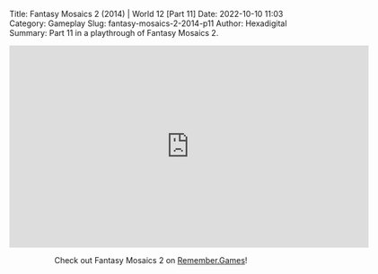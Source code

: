 Title: Fantasy Mosaics 2 (2014) | World 12 [Part 11]
Date: 2022-10-10 11:03
Category: Gameplay
Slug: fantasy-mosaics-2-2014-p11
Author: Hexadigital
Summary: Part 11 in a playthrough of Fantasy Mosaics 2.

<center><iframe src="https://www.youtube.com/embed/QNBd2ePBRSk?feature=oembed" allow="accelerometer; autoplay; encrypted-media; gyroscope; picture-in-picture" width="640" height="360" frameborder="0"></iframe>

Check out Fantasy Mosaics 2 on [Remember.Games](https://remember.games/game/6395/fantasy-mosaics-2/)!</center>

